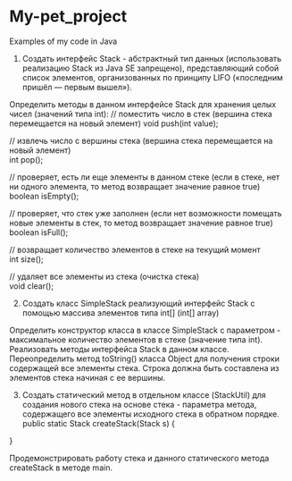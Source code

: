 # My-pet_project
Examples of my code in Java

1) Создать интерфейс Stack - абстрактный тип данных (использовать реализацию Stack из Java SE запрещено), 
представляющий собой список элементов, организованных по принципу LIFO («последним пришёл — первым вышел»). 

Определить методы в данном интерфейсе Stack  для хранения целых чисел (значений типа int):
// поместить число в стек        (вершина стека перемещается на новый элемент)
void push(int value);   

// извлечь число с вершины стека (вершина стека перемещается на новый элемент)      
int pop();    

// проверяет, есть ли еще элементы в данном стеке 
(если в стеке,  нет ни одного элемента, то метод возвращает значение равное true)               
boolean isEmpty();          
  
// проверяет, что стек уже заполнен (если нет возможности помещать новые элементы в стек, то метод возвращает значение равное true)
boolean isFull();      

// возвращает количество элементов в стеке на текущий момент            
int size();        
 
// удаляет все элементы из стека (очистка стека)                    
void clear();                          


2) Создать класс SimpleStack реализующий интерфейс Stack с помощью массива элементов типа int[] (int[] array)

Определить конструктор класса в классе SimpleStack  с параметром - максимальное количество элементов в стеке (значение типа int).
Реализовать методы интерфейса Stack в данном классе.
Переопределить метод toString() класса Object для получения строки содержащей все элементы стека.
Строка должна быть составлена из элементов стека начиная с ее вершины. 

3) Создать статический метод в отдельном классе (StackUtil) для создания нового стека на основе стека - параметра метода, 
содержащего все элементы исходного стека в обратном порядке. 
public static Stack createStack(Stack s) {

}

Продемонстрировать работу стека и данного статического метода createStack в методе main.  
